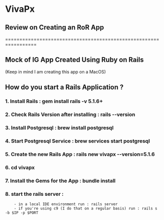 # VivaPx
## Review on Creating an RoR App
=================================================================
## Mock of IG App Created Using Ruby on Rails
(Keep in mind I am creating this app on a MacOS)
## How do you start a Rails Application ?
### 1. Install Rails : gem install rails -v 5.1.6+
### 2. Check Rails Version after installing : rails --version
### 3. Install Postgresql : brew install postgresql
### 4. Start Postgresql Service : brew services start postgresql
### 5. Create the new Rails App : rails new vivapx --version=5.1.6
### 6. cd vivapx
### 7. Install the Gems for the App : bundle install
### 8. start the rails server :
		- in a local IDE environment run : rails server
        - if you're using c9 (I do that on a regular basis) run : rails s -b $IP -p $PORT
